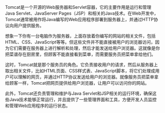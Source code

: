 Tomcat是一个开源的Web服务器和Servlet容器，它的主要作用是运行和管理Java Servlet、JavaServer Pages（JSP）和相关的Java技术。在Web开发中，Tomcat通常被用作将Java编写的Web应用程序部署到服务器上，并通过HTTP协议向用户提供服务。

想象一下你有一台电脑作为服务器，上面存放着你编写的网站的相关文件，包括HTML、CSS、JavaScript等等。但这些文件并不能直接被用户的浏览器访问，因为它们需要在服务器上进行解析和处理，然后才能发送给用户浏览器。这就像是你把菜谱存在厨房里，但顾客不能直接看到菜单，而需要服务员把菜单拿给他们。

这时，Tomcat就是那个服务员的角色。它负责接收用户的请求，然后从服务器上取出相关文件，比如HTML页面、CSS样式表、JavaScript脚本，将它们处理成用户可以理解的网页，并通过HTTP协议发送给用户的浏览器。就像服务员把菜单拿给顾客一样，Tomcat把网页提供给用户浏览器，让用户可以访问你的网站。

此外，Tomcat还负责管理和维护与Java Servlet和JSP相关的运行环境，确保这些Java技术能够正常运行，并且提供了一些管理界面和工具，方便开发人员监控和管理Web应用程序的运行状态。